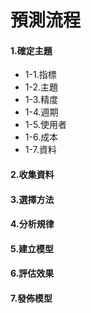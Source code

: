 # 預測流程


#### 1.確定主題
- 1-1.指標
- 1-2.主題
- 1-3.精度
- 1-4.週期
- 1-5.使用者
- 1-6.成本
- 1-7.資料
#### 2.收集資料
#### 3.選擇方法
#### 4.分析規律
#### 5.建立模型
#### 6.評估效果
#### 7.發佈模型

